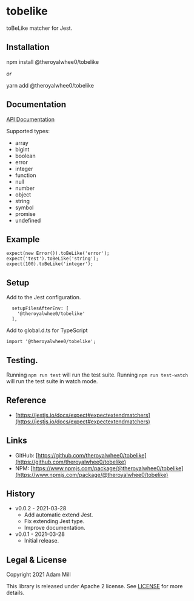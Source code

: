 # tobelike
toBeLike matcher for Jest.


## Installation
npm install @theroyalwhee0/tobelike

*or*

yarn add @theroyalwhee0/tobelike


## Documentation
[API Documentation](https://theroyalwhee0.github.io/tobelike/)

Supported types:
- array
- bigint
- boolean
- error
- integer
- function
- null
- number
- object
- string
- symbol
- promise
- undefined


## Example
```
expect(new Error()).toBeLike('error');
expect('test').toBeLike('string');
expect(100).toBeLike('integer');
```

## Setup
Add to the Jest configuration.
```
  setupFilesAfterEnv: [
    '@theroyalwhee0/tobelike'
  ],
```

Add to global.d.ts for TypeScript
```
import '@theroyalwhee0/tobelike';
```


## Testing.
Running ```npm run test``` will run the test suite. Running ```npm run test-watch``` will run the test suite in watch mode.


## Reference
- [https://jestjs.io/docs/expect#expectextendmatchers](https://jestjs.io/docs/expect#expectextendmatchers)


## Links
- GitHub: [https://github.com/theroyalwhee0/tobelike](https://github.com/theroyalwhee0/tobelike)
- NPM: [https://www.npmjs.com/package/@theroyalwhee0/tobelike](https://www.npmjs.com/package/@theroyalwhee0/tobelike)


## History
- v0.0.2 - 2021-03-28
  - Add automatic extend Jest.
  - Fix extending Jest type.
  - Improve documentation.
- v0.0.1 - 2021-03-28
  - Initial release.


## Legal & License
Copyright 2021 Adam Mill

This library is released under Apache 2 license. See [LICENSE](https://github.com/theroyalwhee0/tobelike/blob/master/LICENSE) for more details.
